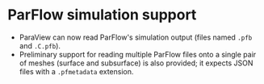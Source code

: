 # ParFlow simulation support

* ParaView can now read ParFlow's simulation output
  (files named `.pfb` and `.C.pfb`).
* Preliminary support for reading multiple ParFlow
  files onto a single pair of meshes (surface and
  subsurface) is also provided; it expects JSON
  files with a `.pfmetadata` extension.
